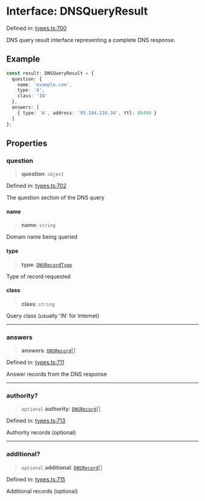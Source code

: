 # Interface: DNSQueryResult

Defined in: [types.ts:700](https://github.com/Nick2bad4u/dnsValidator/blob/main/src/types.ts#L700)

DNS query result interface representing a complete DNS response.

## Example

```typescript
const result: DNSQueryResult = {
  question: {
    name: 'example.com',
    type: 'A',
    class: 'IN'
  },
  answers: [
    { type: 'A', address: '93.184.216.34', ttl: 86400 }
  ]
};
```

## Properties

### question

> **question**: `object`

Defined in: [types.ts:702](https://github.com/Nick2bad4u/dnsValidator/blob/main/src/types.ts#L702)

The question section of the DNS query

#### name

> **name**: `string`

Domain name being queried

#### type

> **type**: [`DNSRecordType`](../type-aliases/DNSRecordType.md)

Type of record requested

#### class

> **class**: `string`

Query class (usually 'IN' for Internet)

***

### answers

> **answers**: [`DNSRecord`](../type-aliases/DNSRecord.md)[]

Defined in: [types.ts:711](https://github.com/Nick2bad4u/dnsValidator/blob/main/src/types.ts#L711)

Answer records from the DNS response

***

### authority?

> `optional` **authority**: [`DNSRecord`](../type-aliases/DNSRecord.md)[]

Defined in: [types.ts:713](https://github.com/Nick2bad4u/dnsValidator/blob/main/src/types.ts#L713)

Authority records (optional)

***

### additional?

> `optional` **additional**: [`DNSRecord`](../type-aliases/DNSRecord.md)[]

Defined in: [types.ts:715](https://github.com/Nick2bad4u/dnsValidator/blob/main/src/types.ts#L715)

Additional records (optional)

